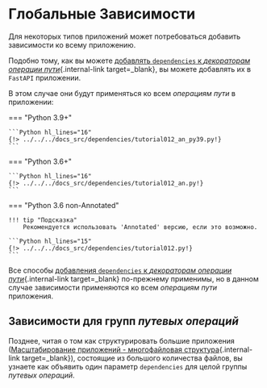 # Глобальные Зависимости

Для некоторых типов приложений может потребоваться добавить зависимости ко всему приложению.

Подобно тому, как вы можете [добавлять `dependencies` к *декораторам операции пути*](dependencies-in-path-operation-decorators.md){.internal-link target=_blank}, вы можете добавлять их в `FastAPI` приложении.

В этом случае они будут применяться ко всем *операциям пути* в приложении:

=== "Python 3.9+"

    ```Python hl_lines="16"
    {!> ../../../docs_src/dependencies/tutorial012_an_py39.py!}
    ```

=== "Python 3.6+"

    ```Python hl_lines="16"
    {!> ../../../docs_src/dependencies/tutorial012_an.py!}
    ```

=== "Python 3.6 non-Annotated"

    !!! tip "Подсказка"
        Рекомендуется использовать 'Annotated' версию, если это возможно.

    ```Python hl_lines="15"
    {!> ../../../docs_src/dependencies/tutorial012.py!}
    ```

Все способы [добавления `dependencies` к *декораторам операции пути*](dependencies-in-path-operation-decorators.md){.internal-link target=_blank} по-прежнему применимы, но в данном случае зависимости применяются ко всем *операциям пути* приложения.

## Зависимости для групп *путевых операций*

Позднее, читая о том как структурировать большие приложения ([Масштабирование приложений - многофайловая структура](../../tutorial/bigger-applications.md){.internal-link target=_blank}), состоящие из большого количества файлов, вы узнаете как объявить один параметр `dependencies` для целой группы *путевых операций*.
